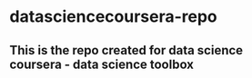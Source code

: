 # datasciencecoursera-repo
## This is the repo created for data science coursera - data science toolbox ##
